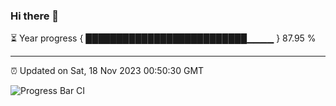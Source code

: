 ### Hi there 👋

⏳ Year progress { ██████████████████████████▁▁▁▁ } 87.95 %

---

⏰ Updated on Sat, 18 Nov 2023 00:50:30 GMT

![Progress Bar CI](https://github.com/liununu/liununu/workflows/Progress%20Bar%20CI/badge.svg)
